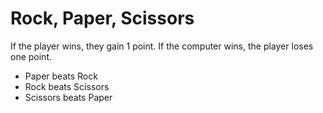 # Rock, Paper, Scissors

If the player wins, they gain 1 point. If the computer wins, the player loses one point.

- Paper beats Rock
- Rock beats Scissors
- Scissors beats Paper
